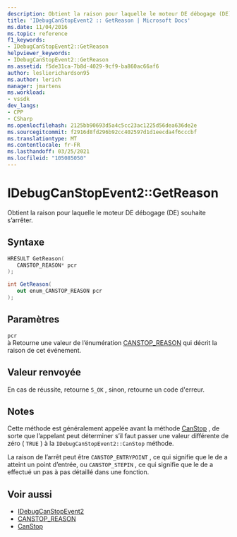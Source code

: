 ```yaml
---
description: Obtient la raison pour laquelle le moteur DE débogage (DE) souhaite s’arrêter.
title: 'IDebugCanStopEvent2 :: GetReason | Microsoft Docs'
ms.date: 11/04/2016
ms.topic: reference
f1_keywords:
- IDebugCanStopEvent2::GetReason
helpviewer_keywords:
- IDebugCanStopEvent2::GetReason
ms.assetid: f5de31ca-7b8d-4029-9cf9-ba860ac66af6
author: leslierichardson95
ms.author: lerich
manager: jmartens
ms.workload:
- vssdk
dev_langs:
- CPP
- CSharp
ms.openlocfilehash: 2125bb90693d5a4c5cc23ac1225d56dea636de2e
ms.sourcegitcommit: f2916d8fd296b92cc402597d1d1eecda4f6cccbf
ms.translationtype: MT
ms.contentlocale: fr-FR
ms.lasthandoff: 03/25/2021
ms.locfileid: "105085050"
---
```

# <a name="idebugcanstopevent2getreason"></a>IDebugCanStopEvent2::GetReason
Obtient la raison pour laquelle le moteur DE débogage (DE) souhaite s’arrêter.

## <a name="syntax"></a>Syntaxe

```cpp
HRESULT GetReason( 
   CANSTOP_REASON* pcr
);
```

```csharp
int GetReason( 
   out enum_CANSTOP_REASON pcr
);
```

## <a name="parameters"></a>Paramètres
`pcr`\
à Retourne une valeur de l’énumération [CANSTOP_REASON](../../../extensibility/debugger/reference/canstop-reason.md) qui décrit la raison de cet événement.

## <a name="return-value"></a>Valeur renvoyée
 En cas de réussite, retourne `S_OK` , sinon, retourne un code d'erreur.

## <a name="remarks"></a>Notes
 Cette méthode est généralement appelée avant la méthode [CanStop](../../../extensibility/debugger/reference/idebugcanstopevent2-canstop.md) , de sorte que l’appelant peut déterminer s’il faut passer une valeur différente de zéro ( `TRUE` ) à la `IDebugCanStopEvent2::CanStop` méthode.

 La raison de l’arrêt peut être `CANSTOP_ENTRYPOINT` , ce qui signifie que le de a atteint un point d’entrée, ou `CANSTOP_STEPIN` , ce qui signifie que le de a effectué un pas à pas détaillé dans une fonction.

## <a name="see-also"></a>Voir aussi
- [IDebugCanStopEvent2](../../../extensibility/debugger/reference/idebugcanstopevent2.md)
- [CANSTOP_REASON](../../../extensibility/debugger/reference/canstop-reason.md)
- [CanStop](../../../extensibility/debugger/reference/idebugcanstopevent2-canstop.md)
